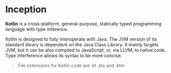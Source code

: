# Inception

**Kotlin** is a cross-platform, general-purpose, statically typed programming language with type inference.

Kotlin is designed to fully interoperate with Java. The JVM version of its standard library is dependent on the Java Class Library.
It mainly targets JVM, but it can be also compiled to JavaScript, or, via LLVM, to native code.
Type interference allows its syntax to be more concise.

> File extensions for Kotlin code are .kt .kts and .ktm
